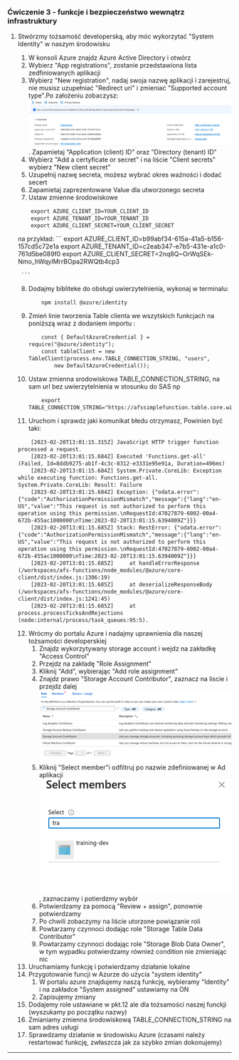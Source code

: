 ### Ćwiczenie 3 - funkcje i bezpieczeństwo wewnątrz infrastruktury

1. Stwórzmy tożsamość developerską, aby móc wykorzytać "System Identity" w naszym środowisku
   1. W konsoli Azure znajdz Azure Active Directory i otwórz
   2. Wybierz "App registrations", zostanie przedstawiona lista zedfiniowanych aplikacji
   3. Wybierz "New registration", nadaj swoja nazwę aplikacji i zarejestruj, nie musisz uzupełniać "Redirect uri" i zmieniać "Supported account type".Po założeniu zobaczysz: ![New application AD](images/functions/ex3/new-application.png). Zapamietaj "Application (client) ID" oraz "Directory (tenant) ID"
   4. Wybierz "Add a certyficate or secret" i na liście "Client secrets" wybierz "New client secret"
   5. Uzupełnij nazwę secreta, możesz wybrać okres ważności i dodać secert
   6. Zapamietaj zaprezentowane Value dla utworzonego secreta
   7. Ustaw zmienne środowiskowe
    ```
        export AZURE_CLIENT_ID=YOUR_CLIENT_ID
        export AZURE_TENANT_ID=YOUR_TENANT_ID
        export AZURE_CLIENT_SECRET=YOUR_CLIENT_SECRET

    ```
    na przykład:
        ```
            export AZURE_CLIENT_ID=b99abf34-615a-41a5-b156-157cd5c72e1a
            export AZURE_TENANT_ID=c2eab347-e7b5-431e-a1c0-761d5be089f0
            export AZURE_CLIENT_SECRET=2nq8Q~OrWqSEk-Nmo_hWqylMrrBOpa2RWQtb4cp3

        ```
    8. Dodajmy bibliteke do obsługi uwierzytelnienia, wykonaj w terminalu:
        ```
            npm install @azure/identity
        ```
    9. Zmień linie tworzenia Table clienta we wszytskich funkcjach na poniższą wraz z dodaniem importu :
        ```
            const { DefaultAzureCredential } = require("@azure/identity");
            const tableClient = new TableClient(process.env.TABLE_CONNECTION_STRING, "users",
                new DefaultAzureCredential());
        ```
   10. Ustaw zmienna srodowiskowa TABLE_CONNECTION_STRING, na sam url bez uwierzytelnienia w stosunku do SAS np
        ```
            export TABLE_CONNECTION_STRING="https://afssimplefunction.table.core.windows.net/"
        ```
    11. Uruchom i sprawdz jaki komunikat błedu otrzymasz, Powinien być taki:

    ```
        [2023-02-20T13:01:15.315Z] JavaScript HTTP trigger function processed a request.
        [2023-02-20T13:01:15.684Z] Executed 'Functions.get-all' (Failed, Id=8ddb9275-ab1f-4c3c-8312-e3331e95e91a, Duration=496ms)
        [2023-02-20T13:01:15.684Z] System.Private.CoreLib: Exception while executing function: Functions.get-all. System.Private.CoreLib: Result: Failure
        [2023-02-20T13:01:15.684Z] Exception: {"odata.error":{"code":"AuthorizationPermissionMismatch","message":{"lang":"en-US","value":"This request is not authorized to perform this operation using this permission.\nRequestId:47027879-6002-00a4-672b-455ac1000000\nTime:2023-02-20T13:01:15.6394009Z"}}}
        [2023-02-20T13:01:15.685Z] Stack: RestError: {"odata.error":{"code":"AuthorizationPermissionMismatch","message":{"lang":"en-US","value":"This request is not authorized to perform this operation using this permission.\nRequestId:47027879-6002-00a4-672b-455ac1000000\nTime:2023-02-20T13:01:15.6394009Z"}}}
        [2023-02-20T13:01:15.685Z]     at handleErrorResponse (/workspaces/afs-functions/node_modules/@azure/core-client/dist/index.js:1306:19)
        [2023-02-20T13:01:15.685Z]     at deserializeResponseBody (/workspaces/afs-functions/node_modules/@azure/core-client/dist/index.js:1241:45)
        [2023-02-20T13:01:15.685Z]     at process.processTicksAndRejections (node:internal/process/task_queues:95:5).
    ```
    12. Wrócmy do portalu Azure i nadajmy uprawnienia dla naszej tożsamości developerskiej
        1.  Znajdz wykorzytywany storage account i wejdz na zakładkę "Access Control"
        2.  Przejdz na zakładę "Role Assignment"
        3.  Kliknij "Add", wybierając "Add role assignment"
        4.  Znajdz prawo "Storage Account Contributor", zaznacz na liscie i przejdz dalej ![cChoose role](images/functions/ex3/add-role-name.png)
        5.  Kliknij "Select member"i odfiltruj po nazwie zdefiniowanej w Ad aplikacji ![Select members](images/functions/ex3/select-members.png), zaznaczamy i potierdzmy wybór
        6.  Potwierdzamy za pomocą "Review + assign", ponownie potwierdzamy
        7.  Po chwili zobaczymy na liście utorzone powiązanie roli
        8.  Powtarzamy czynnoci dodając role "Storage Table Data Contributor"
        9.  Powtarzamy czynnoci dodając role "Storage Blob Data Owner", w tym wypadku potwierdzamy również condition nie zmieniając nic
    13. Uruchamiamy funkcję i potwierdzamy działanie lokalne
    14. Przygotowanie funcji w Azurze do użycia "system identity"
        1.  W portalu azure znajdujemy naszą funkcję, wybieramy "Identity" i na zakładce "System assigned" ustawiamy na ON
        2. Zapisujemy zmiany
    15. Dodajemy role ustawiane w pkt.12 ale dla tożsamości naszej funckji (wyszukamy po początku nazwy)
    16. Zmianiamy zmienna środowiskową TABLE_CONNECTION_STRING na sam adres usługi
    17. Sprawdzamy działanie w środowisku Azure (czasami należy restartować funkcję, zwłaszcza jak za szybko zmian dokonujemy)

---

